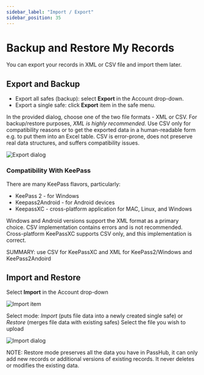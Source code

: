 ```yaml
---
sidebar_label: "Import / Export"
sidebar_position: 35
---
```


# Backup and Restore My Records

You can export your records in XML or CSV file and import them later.

## Export and Backup

- Export all safes (backup): select **Export** in the Account drop-down.
- Export a single safe: click **Export** item in the safe menu.

In the provided dialog, choose one of the two file formats - XML or CSV. For backup/restore purposes, _XML is highly recommended_. Use CSV only for compatibility reasons or to get the exported data in a human-readable form e.g. to put them into an Excel table. CSV is error-prone, does not preserve real data structures, and suffers compatibility issues.

![Export dialog](/img/ExportDialog.png)

### Compatibility With KeePass

There are many KeePass flavors, particularly:

- KeePass 2 - for Windows
- Keepass2Android - for Android devices
- KeepassXC - cross-platform application for MAC, Linux, and Windows

Windows and Android versions support the XML format as a primary choice. CSV implementation contains errors and is not recommended. Cross-platform KeePassXC supports CSV only, and this implementation is correct.

SUMMARY: use CSV for KeePassXC and XML for KeePass2/Windows and KeePass2Andoird

## Import and Restore

Select **Import** in the Account drop-down

![Import item](/img/Import.png)

Select mode: _Import_ (puts file data into a newly created single safe) or _Restore_ (merges file data with existing safes)
Select the file you wish to upload

![Import dialog](/img/ImportDialog.png)

NOTE: Restore mode preserves all the data you have in PassHub, it can only add new records or additional versions of existing records. It never deletes or modifies the existing data.
